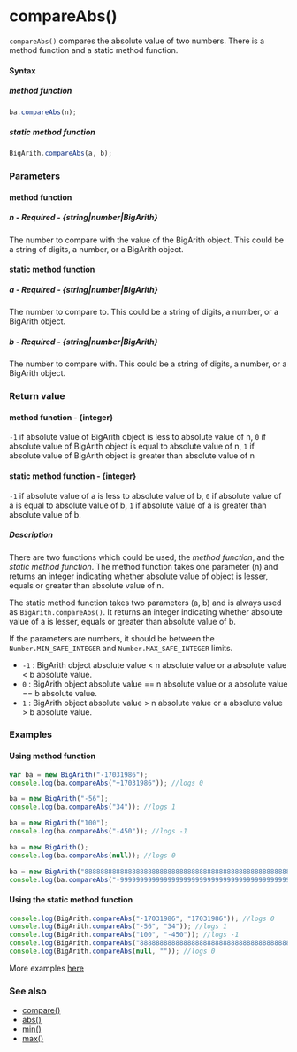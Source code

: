 # compareAbs()
<code>compareAbs()</code> compares the absolute value of two numbers. There is a method function and a static method function.

#### Syntax
##### method function
```javascript
ba.compareAbs(n);
```

##### static method function
```javascript
BigArith.compareAbs(a, b);
```
 
### Parameters
#### method function
##### n - Required - {string|number|BigArith}
The number to compare with the value of the BigArith object. This could be a string of digits, a number, or a BigArith object.

#### static method function
##### a - Required - {string|number|BigArith}
The number to compare to. This could be a string of digits, a number, or a BigArith object.

##### b - Required - {string|number|BigArith}
The number to compare with. This could be a string of digits, a number, or a BigArith object.

### Return value
#### method function - {integer}
<code>-1</code> if absolute value of BigArith object is less to absolute value of n, <code>0</code> if absolute value of BigArith object is equal to absolute value of n, <code>1</code> if absolute value of BigArith object is greater than absolute value of n

#### static method function - {integer}
<code>-1</code> if absolute value of a is less to absolute value of b, <code>0</code> if absolute value of a is equal to absolute value of b, <code>1</code> if absolute value of a is greater than absolute value of b.

##### Description
There are two functions which could be used, the *method function*, and the *static method function*. The method function takes one parameter (n) and returns an integer indicating whether absolute value of object is lesser, equals or greater than absolute value of n.

The static method function takes two parameters (a, b) and is always used as <code>BigArith.compareAbs()</code>. It returns an integer indicating whether absolute value of a is lesser, equals or greater than absolute value of b. 

If the parameters are numbers, it should be between the <code>Number.MIN_SAFE_INTEGER</code> and <code>Number.MAX_SAFE_INTEGER</code> limits.

* <code>-1</code> : BigArith object absolute value < n absolute value or a absolute value < b absolute value.
* <code>0</code> : BigArith object absolute value == n absolute value or a absolute value == b absolute value.
* <code>1</code> : BigArith object absolute value > n absolute value or a absolute value > b absolute value.

### Examples
#### Using method function

```javascript
var ba = new BigArith("-17031986");
console.log(ba.compareAbs("+17031986")); //logs 0

ba = new BigArith("-56");
console.log(ba.compareAbs("34")); //logs 1

ba = new BigArith("100");
console.log(ba.compareAbs("-450")); //logs -1

ba = new BigArith();
console.log(ba.compareAbs(null)); //logs 0

ba = new BigArith("8888888888888888888888888888888888888888888888888888888");
console.log(ba.compareAbs("-99999999999999999999999999999999999999999999999999999999999999")); //logs -1
```

#### Using the static method function

```javascript
console.log(BigArith.compareAbs("-17031986", "17031986")); //logs 0
console.log(BigArith.compareAbs("-56", "34")); //logs 1
console.log(BigArith.compareAbs("100", "-450")); //logs -1
console.log(BigArith.compareAbs("8888888888888888888888888888888888888888888888888888888", "-99999999999999999999999999999999999999999999999999999999999999")); //logs -1
console.log(BigArith.compareAbs(null, "")); //logs 0
```

More examples [here](https://github.com/osofem/BigArith.js/tree/master/examples/)

### See also
* [compare()](https://osofem.github.io/BigArith.js/documentation/compare.html)
* [abs()](https://osofem.github.io/BigArith.js/documentation/abs.html)
* [min()](https://osofem.github.io/BigArith.js/documentation/min.html)
* [max()](https://osofem.github.io/BigArith.js/documentation/max.html)